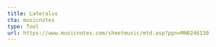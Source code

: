 ```yaml
---
title: Lateralus
cta: musicnotes
type: Tool
url: https://www.musicnotes.com/sheetmusic/mtd.asp?ppn=MN0246130
---
```

